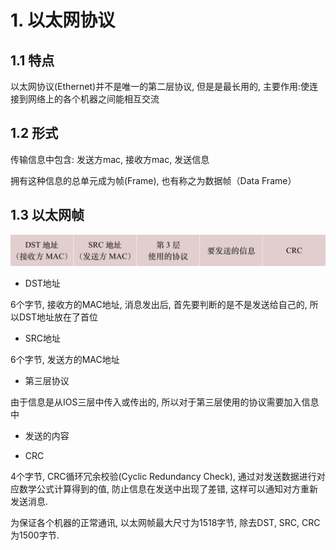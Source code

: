 # 1. 以太网协议

## 1.1 特点

以太网协议(Ethernet)并不是唯一的第二层协议, 但是是最长用的, 主要作用:使连接到网络上的各个机器之间能相互交流

## 1.2 形式

传输信息中包含: 发送方mac, 接收方mac, 发送信息

拥有这种信息的总单元成为帧(Frame), 也有称之为数据帧（Data Frame）

## 1.3 以太网帧

![图片描述](.image/02-%E4%BB%A5%E5%A4%AA%E7%BD%91/0.17427827221188408.png)

* DST地址

 6个字节, 接收方的MAC地址, 消息发出后, 首先要判断的是不是发送给自己的, 所以DST地址放在了首位

* SRC地址

 6个字节, 发送方的MAC地址

* 第三层协议

 由于信息是从IOS三层中传入或传出的, 所以对于第三层使用的协议需要加入信息中

* 发送的内容

* CRC

 4个字节, CRC循环冗余校验(Cyclic Redundancy Check), 通过对发送数据进行对应数学公式计算得到的值, 防止信息在发送中出现了差错, 这样可以通知对方重新发送消息.

为保证各个机器的正常通讯, 以太网帧最大尺寸为1518字节, 除去DST, SRC, CRC为1500字节.

